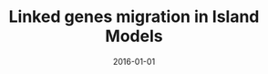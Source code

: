 ---
# Documentation: https://wowchemy.com/docs/managing-content/

title: Linked genes migration in Island Models
subtitle: ''
summary: ''
authors:
- Marcin M. Komarnicki
- Michał W. Przewoźniczek
tags: []
categories: []
date: '2016-01-01'
lastmod: 2022-10-07T05:04:58Z
featured: false
draft: false

# Featured image
# To use, add an image named `featured.jpg/png` to your page's folder.
# Focal points: Smart, Center, TopLeft, Top, TopRight, Left, Right, BottomLeft, Bottom, BottomRight.
image:
  caption: ''
  focal_point: ''
  preview_only: false

# Projects (optional).
#   Associate this post with one or more of your projects.
#   Simply enter your project's folder or file name without extension.
#   E.g. `projects = ["internal-project"]` references `content/project/deep-learning/index.md`.
#   Otherwise, set `projects = []`.
projects: []
publishDate: '2022-10-07T05:04:57.733302Z'
publication_types:
- '1'
abstract: ''
publication: '*Proceedings of the 8th International Joint Conference on Computational
  Intelligence, IJCCI 2016 : Porto, Portugal, November 09-11, 2016. Vol. 3, ECTA*'
doi: 10.5220/0006042300300040
---